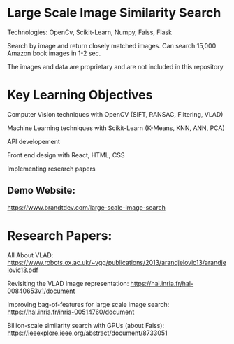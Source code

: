 
# Large Scale Image Similarity Search

Technologies: OpenCv, Scikit-Learn, Numpy, Faiss, Flask

Search by image and return closely matched images. Can search 15,000 Amazon book images in 1-2 sec.

The images and data are proprietary and are not included in this repository

# Key Learning Objectives

Computer Vision techniques with OpenCV (SIFT, RANSAC, Filtering, VLAD)

Machine Learning techniques with Scikit-Learn (K-Means, KNN, ANN, PCA)

API developement

Front end design with React, HTML, CSS

Implementing research papers

## Demo Website:
https://www.brandtdev.com/large-scale-image-search


# Research Papers: 

All About VLAD: 
https://www.robots.ox.ac.uk/~vgg/publications/2013/arandjelovic13/arandjelovic13.pdf 

Revisiting the VLAD image representation:
https://hal.inria.fr/hal-00840653v1/document

Improving bag-of-features for large scale image search:
https://hal.inria.fr/inria-00514760/document 

Billion-scale similarity search with GPUs (about Faiss):
https://ieeexplore.ieee.org/abstract/document/8733051

